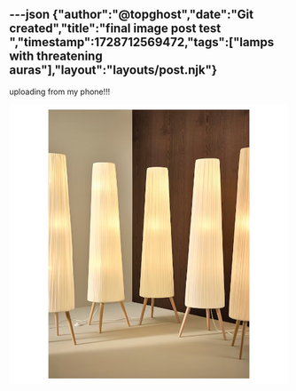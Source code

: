 ---json
{"author":"@topghost","date":"Git created","title":"final image post test ","timestamp":1728712569472,"tags":["lamps with threatening auras"],"layout":"layouts/post.njk"}
---
uploading from my phone!!!


![IMG_2425.jpeg](/attachments/2024/10/12/IMG_2425.jpeg)

